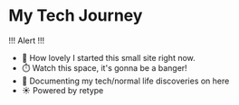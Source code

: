 # My Tech Journey
!!!
Alert
!!!
- 🎂 How lovely I started this small site right now.
- ⏱️ Watch this space, it's gonna be a banger!
- 📖 Documenting my tech/normal life discoveries on here
- ☀️ Powered by retype

